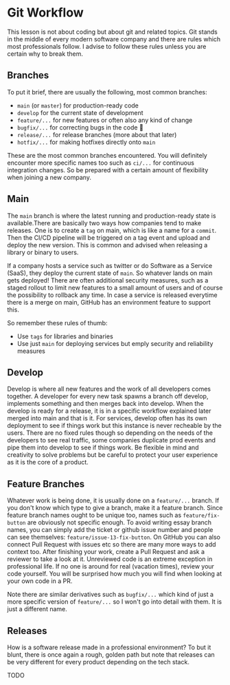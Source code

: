 
# Git Workflow

This lesson is not about coding but about git and related topics.
Git stands in the middle of every modern software company and there are rules
which most professionals follow.
I advise to follow these rules unless you are certain why to break them.

## Branches

To put it brief, there are usually the following, most common branches:

- `main` (or `master`) for production-ready code
- `develop` for the current state of development
- `feature/...` for new features or often also any kind of change
- `bugfix/...` for correcting bugs in the code 🐛
- `release/...` for release branches (more about that later)
- `hotfix/...` for making hotfixes directly onto `main`

These are the most common branches encountered.
You will definitely encounter more specific names too such as `ci/...` for
continuous integration changes.
So be prepared with a certain amount of flexibility when joining a new company.

## Main

The `main` branch is where the latest running and production-ready state is
available.There are basically two ways how companies tend to make releases.
One is to create a `tag` on main, which is like a name for a `commit`.
Then the CI/CD pipeline will be triggered on a tag event and upload and deploy
the new version.
This is common and advised when releasing a library or binary to users.

If a company hosts a service such as twitter or do Software as a Service (SaaS),
they deploy the current state of `main`.
So whatever lands on main gets deployed!
There are often additional security measures, such as a staged rollout to limit
new features to a small amount of users and of course the possibility to
rollback any time.
In case a service is released everytime there is a merge on main, GitHub has
an environment feature to support this.

So remember these rules of thumb:

- Use `tags` for libraries and binaries
- Use just `main` for deploying services but emply security and reliability 
  measures

## Develop

Develop is where all new features and the work of all developers comes together.
A developer for every new task spawns a branch off develop, implements something
and then merges back into develop.
When the develop is ready for a release, it is in a specific workflow explained
later merged into main and that is it.
For services, develop often has its own deployment to see if things work but
this instance is never recheable by the users.
There are no fixed rules though so depending on the needs of the developers to
see real traffic, some companies duplicate prod events and pipe them into
develop to see if things work.
Be flexible in mind and creativity to solve problems but be careful to protect
your user experience as it is the core of a product.

## Feature Branches

Whatever work is being done, it is usually done on a `feature/...` branch.
If you don't know which type to give a branch, make it a feature branch.
Since feature branch names ought to be unique too, names such as
`feature/fix-button` are obviously not specific enough.
To avoid writing essay branch names, you can simply add the ticket or github
issue number and people can see themselves: `feature/issue-13-fix-button`.
On GitHub you can also connect Pull Request with issues etc so there are many
more ways to add context too.
After finishing your work, create a Pull Request and ask a reviewer to take a
look at it.
Unreviewed code is an extreme exception in professional life.
If no one is around for real (vacation times), review your code yourself.
You will be surprised how much you will find when looking at your own code in
a PR.

Note there are similar derivatives such as `bugfix/...` which kind of just a
more specific version of `feature/...` so I won't go into detail with them.
It is just a different name.

## Releases

How is a software release made in a professional environment?
To but it blunt, there is once again a rough, golden path but note that releases
can be very different for every product depending on the tech stack.

TODO
